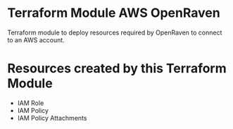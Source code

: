 # Terraform Module AWS OpenRaven
Terraform module to deploy resources required by OpenRaven to connect to an AWS account.

# Resources created by this Terraform Module
* IAM Role
* IAM Policy
* IAM Policy Attachments

